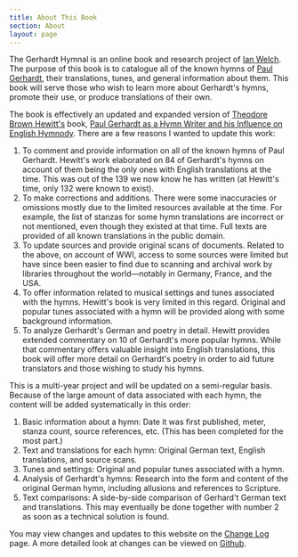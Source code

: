 ```yaml
---
title: About This Book
section: About
layout: page
---
```


The Gerhardt Hymnal is an online book and research project of [Ian Welch](http://ianmwelch.com). The purpose of this book is to catalogue all of the known hymns of [Paul Gerhardt](/authors/gerhardt), their translations, tunes, and general information about them. This book will serve those who wish to learn more about Gerhardt's hymns, promote their use, or produce translations of their own.​

The book is effectively an updated and expanded version of [Theodore Brown Hewitt's](/authors/hewitt) book, [Paul Gerhardt as a Hymn Writer and his Influence on English Hymnody](/sources/hewitt). There are a few reasons I wanted to update this work:

1. To comment and provide information on all of the known hymns of Paul Gerhardt. Hewitt's work elaborated on 84 of Gerhardt's hymns on account of them being the only ones with English translations at the time. This was out of the 139 we now know he has written (at Hewitt's time, only 132 were known to exist).
2. To make corrections and additions. There were some inaccuracies or omissions mostly due to the limited resources available at the time. For example, the list of stanzas for some hymn translations are incorrect or not mentioned, even though they existed at that time. Full texts are provided of all known translations in the public domain.
3. To update sources and provide original scans of documents. Related to the above, on account of WWI, access to some sources were limited but have since been easier to find due to scanning and archival work by libraries throughout the world—notably in Germany, France, and the USA.
4. To offer information related to musical settings and tunes associated with the hymns. Hewitt's book is very limited in this regard. Original and popular tunes associated with a hymn will be provided along with some background information.
5. To analyze Gerhardt's German and poetry in detail. Hewitt provides extended commentary on 10 of Gerhardt's more popular hymns. While that commentary offers valuable insight into English translations, this book will offer more detail on Gerhardt's poetry in order to aid future translators and those wishing to study his hymns. 

This is a multi-year project and will be updated on a semi-regular basis. Because of the large amount of data associated with each hymn, the content will be added systematically in this order:

1. Basic information about a hymn: Date it was first published, meter, stanza count, source references, etc. (This has been completed for the most part.)
2. Text and translations for each hymn: Original German text, English translations, and source scans.
3. Tunes and settings: Original and popular tunes associated with a hymn.
4. Analysis of Gerhardt's hymns: Research into the form and content of the original German hymn, including allusions and references to Scripture.
5. Text comparisons: A side-by-side comparison of Gerhard't German text and translations. This may eventually be done together with number 2 as soon as a technical solution is found.

You may view changes and updates to this website on the [Change Log](/changelog) page. A more detailed look at changes can be viewed on [Github](https://github.com/ianmwelch/GerhardtHymns/commits/gh-pages).